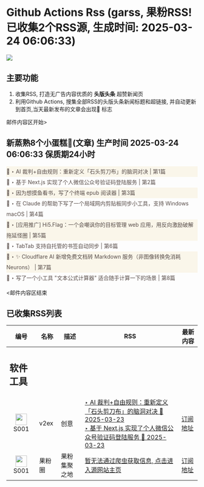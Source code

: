 # Github Actions Rss (garss, 果粉RSS! 已收集2个RSS源, 生成时间: 2025-03-24 06:06:33)

![](https://cdn.jsdelivr.net/gh/xinkeji/garss/_media/ga-rss.png)



## 主要功能
1. 收集RSS, 打造无广告内容优质的 **头版头条** 超赞新闻页
2. 利用Github Actions, 搜集全部RSS的头版头条新闻标题和超链接, 并自动更新到首页,当天最新发布的文章会出现🌈 标志

邮件内容区开始>
<h2>新蒸熟8个小蛋糕🍰(文章) 生产时间 2025-03-24 06:06:33 保质期24小时</h2>

<div style='line-height:3;background-color:#FAF6EA;' ><a href='https://www.v2ex.com/t/1120520#reply2' style="line-height:2;text-decoration:none;display:block;color:#584D49;">🌈 ‣ AI 裁判+自由规则：重新定义「石头剪刀布」的脑洞对决 | 第1篇</a></div><div style='line-height:3;' ><a href='https://www.v2ex.com/t/1120512#reply1' style="line-height:2;text-decoration:none;display:block;color:#584D49;">🌈 ‣ 基于 Next.js 实现了个人微信公众号验证码登陆服务 | 第2篇</a></div><div style='line-height:3;background-color:#FAF6EA;' ><a href='https://www.v2ex.com/t/1120502#reply1' style="line-height:2;text-decoration:none;display:block;color:#584D49;">🌈 ‣ 因为想摸鱼看书，写了个终端 epub 阅读器 | 第3篇</a></div><div style='line-height:3;' ><a href='https://www.v2ex.com/t/1120474#reply0' style="line-height:2;text-decoration:none;display:block;color:#584D49;">🌈 ‣ 在 Claude 的帮助下写了一个局域网内剪贴板同步小工具，支持 Windows macOS | 第4篇</a></div><div style='line-height:3;background-color:#FAF6EA;' ><a href='https://www.v2ex.com/t/1120455#reply1' style="line-height:2;text-decoration:none;display:block;color:#584D49;">🌈 ‣ [应用推广] Hi5.Flag：一个会嘲讽你的目标管理 web 应用，用反向激励破解拖延怪圈 | 第5篇</a></div><div style='line-height:3;' ><a href='https://www.v2ex.com/t/1120433#reply3' style="line-height:2;text-decoration:none;display:block;color:#584D49;">🌈 ‣ TabTab 支持自托管的书签自动同步 | 第6篇</a></div><div style='line-height:3;background-color:#FAF6EA;' ><a href='https://www.v2ex.com/t/1120430#reply3' style="line-height:2;text-decoration:none;display:block;color:#584D49;">🌈 ‣ ✨ Cloudflare AI 新增免费文档转 Markdown 服务（非图像转换免消耗 Neurons） | 第7篇</a></div><div style='line-height:3;' ><a href='https://www.v2ex.com/t/1120401#reply2' style="line-height:2;text-decoration:none;display:block;color:#584D49;">🌈 ‣ 写了一个小工具 "文本公式计算器" 适合随手计算一下的场景 | 第8篇</a></div>

<邮件内容区结束

## 已收集RSS列表

| 编号 | 名称 | 描述 | RSS | 最新内容 |
| --- | --- | --- | --- | --- |
| <h2 id="软件工具">软件工具</h2> |  |   |  |  |
| <div id="S001" style="text-align: center;"><img src="https://cdn.jsdelivr.net/gh/zhaoolee/garss/_media/favicon/S001.png" width="30px" style="width:30px;height: auto;"/><br><span>S001</span></div> | v2ex | 创意 | [‣ AI 裁判+自由规则：重新定义「石头剪刀布」的脑洞对决 🌈 2025-03-23](https://www.v2ex.com/t/1120520#reply2)<br/>[‣ 基于 Next.js 实现了个人微信公众号验证码登陆服务 🌈 2025-03-23](https://www.v2ex.com/t/1120512#reply1) | [订阅地址](https://www.v2ex.com/feed/tab/creative.xml) |
| <div id="S001" style="text-align: center;"><img src="https://cdn.jsdelivr.net/gh/zhaoolee/garss/_media/favicon/S001.png" width="30px" style="width:30px;height: auto;"/><br><span>S001</span></div> | 果粉圈 | 果粉集聚之地 | [暂无法通过爬虫获取信息, 点击进入源网站主页](https://g0f.cn) | [订阅地址](https://g0f.cn/rss.xml) |



